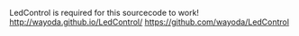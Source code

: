 LedControl is required for this sourcecode to work!
http://wayoda.github.io/LedControl/
https://github.com/wayoda/LedControl